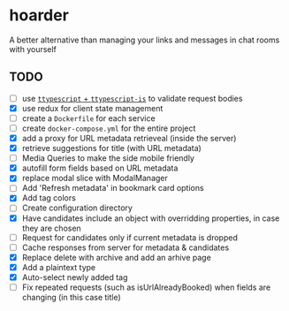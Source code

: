# hoarder
A better alternative than managing your links and messages in chat rooms with yourself

## TODO

- [ ] use [`ttypescript` + `ttypescript-is`](https://stackoverflow.com/a/60824562) to validate request bodies
- [x] use redux for client state management
- [ ] create a `Dockerfile` for each service
- [ ] create `docker-compose.yml` for the entire project
- [x] add a proxy for URL metadata retrieveal (inside the server)
- [x] retrieve suggestions for title (with URL metadata)
- [ ] Media Queries to make the side mobile friendly
- [x] autofill form fields based on URL metadata
- [x] replace modal slice with ModalManager
- [ ] Add 'Refresh metadata' in bookmark card options
- [x] Add tag colors
- [ ] Create configuration directory
- [x] Have candidates include an object with overridding properties, in case they are chosen
- [ ] Request for candidates only if current metadata is dropped
- [ ] Cache responses from server for metadata & candidates
- [x] Replace delete with archive and add an arhive page
- [x] Add a plaintext type
- [x] Auto-select newly added tag
- [ ] Fix repeated requests (such as isUrlAlreadyBooked) when fields are changing (in this case title)